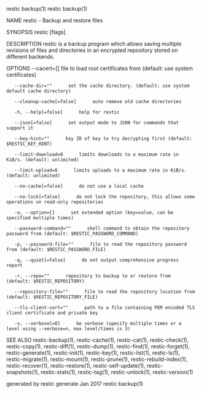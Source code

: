 restic backup(1)                                                                                                                                                          restic backup(1)

NAME
       restic - Backup and restore files

SYNOPSIS
       restic [flags]

DESCRIPTION
       restic is a backup program which allows saving multiple revisions of files and directories in an encrypted repository stored on different backends.

OPTIONS
       --cacert=[]      file to load root certificates from (default: use system certificates)

       --cache-dir=""      set the cache directory. (default: use system default cache directory)

       --cleanup-cache[=false]      auto remove old cache directories

       -h, --help[=false]      help for restic

       --json[=false]      set output mode to JSON for commands that support it

       --key-hint=""      key ID of key to try decrypting first (default: $RESTIC_KEY_HINT)

       --limit-download=0      limits downloads to a maximum rate in KiB/s. (default: unlimited)

       --limit-upload=0      limits uploads to a maximum rate in KiB/s. (default: unlimited)

       --no-cache[=false]      do not use a local cache

       --no-lock[=false]      do not lock the repository, this allows some operations on read-only repositories

       -o, --option=[]      set extended option (key=value, can be specified multiple times)

       --password-command=""      shell command to obtain the repository password from (default: $RESTIC_PASSWORD_COMMAND)

       -p, --password-file=""      file to read the repository password from (default: $RESTIC_PASSWORD_FILE)

       -q, --quiet[=false]      do not output comprehensive progress report

       -r, --repo=""      repository to backup to or restore from (default: $RESTIC_REPOSITORY)

       --repository-file=""      file to read the repository location from (default: $RESTIC_REPOSITORY_FILE)

       --tls-client-cert=""      path to a file containing PEM encoded TLS client certificate and private key

       -v, --verbose[=0]      be verbose (specify multiple times or a level using --verbose=n, max level/times is 3)

SEE ALSO
       restic-backup(1),   restic-cache(1),   restic-cat(1),  restic-check(1),  restic-copy(1),  restic-diff(1),  restic-dump(1),  restic-find(1),  restic-forget(1),  restic-generate(1),
       restic-init(1), restic-key(1), restic-list(1), restic-ls(1), restic-migrate(1), restic-mount(1), restic-prune(1),  restic-rebuild-index(1),  restic-recover(1),  restic-restore(1),
       restic-self-update(1), restic-snapshots(1), restic-stats(1), restic-tag(1), restic-unlock(1), restic-version(1)

generated by restic generate                                                             Jan 2017                                                                         restic backup(1)
